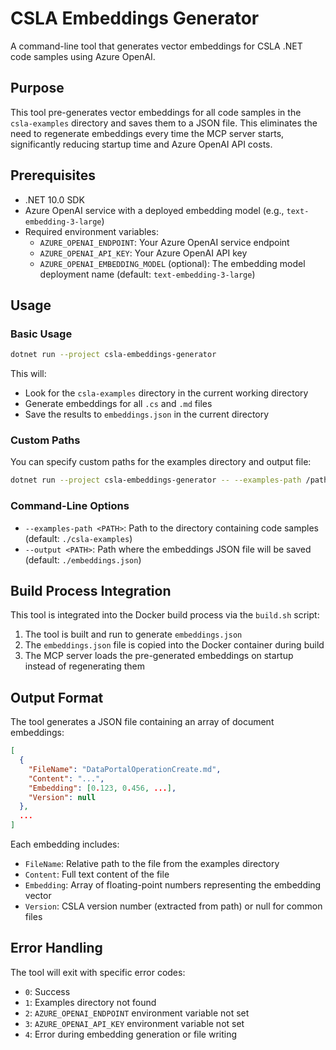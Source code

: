 # CSLA Embeddings Generator

A command-line tool that generates vector embeddings for CSLA .NET code samples using Azure OpenAI.

## Purpose

This tool pre-generates vector embeddings for all code samples in the `csla-examples` directory and saves them to a JSON file. This eliminates the need to regenerate embeddings every time the MCP server starts, significantly reducing startup time and Azure OpenAI API costs.

## Prerequisites

- .NET 10.0 SDK
- Azure OpenAI service with a deployed embedding model (e.g., `text-embedding-3-large`)
- Required environment variables:
  - `AZURE_OPENAI_ENDPOINT`: Your Azure OpenAI service endpoint
  - `AZURE_OPENAI_API_KEY`: Your Azure OpenAI API key
  - `AZURE_OPENAI_EMBEDDING_MODEL` (optional): The embedding model deployment name (default: `text-embedding-3-large`)

## Usage

### Basic Usage

```bash
dotnet run --project csla-embeddings-generator
```

This will:
- Look for the `csla-examples` directory in the current working directory
- Generate embeddings for all `.cs` and `.md` files
- Save the results to `embeddings.json` in the current directory

### Custom Paths

You can specify custom paths for the examples directory and output file:

```bash
dotnet run --project csla-embeddings-generator -- --examples-path /path/to/examples --output /path/to/embeddings.json
```

### Command-Line Options

- `--examples-path <PATH>`: Path to the directory containing code samples (default: `./csla-examples`)
- `--output <PATH>`: Path where the embeddings JSON file will be saved (default: `./embeddings.json`)

## Build Process Integration

This tool is integrated into the Docker build process via the `build.sh` script:

1. The tool is built and run to generate `embeddings.json`
2. The `embeddings.json` file is copied into the Docker container during build
3. The MCP server loads the pre-generated embeddings on startup instead of regenerating them

## Output Format

The tool generates a JSON file containing an array of document embeddings:

```json
[
  {
    "FileName": "DataPortalOperationCreate.md",
    "Content": "...",
    "Embedding": [0.123, 0.456, ...],
    "Version": null
  },
  ...
]
```

Each embedding includes:
- `FileName`: Relative path to the file from the examples directory
- `Content`: Full text content of the file
- `Embedding`: Array of floating-point numbers representing the embedding vector
- `Version`: CSLA version number (extracted from path) or null for common files

## Error Handling

The tool will exit with specific error codes:
- `0`: Success
- `1`: Examples directory not found
- `2`: `AZURE_OPENAI_ENDPOINT` environment variable not set
- `3`: `AZURE_OPENAI_API_KEY` environment variable not set
- `4`: Error during embedding generation or file writing
